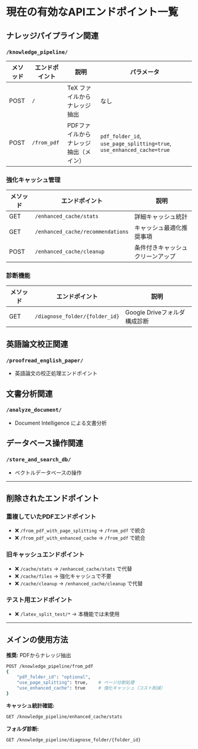 # 現在の有効なAPIエンドポイント一覧

## ナレッジパイプライン関連

### `/knowledge_pipeline/`

| メソッド | エンドポイント | 説明 | パラメータ |
|----------|---------------|------|------------|
| POST | `/` | TeX ファイルからナレッジ抽出 | なし |
| POST | `/from_pdf` | PDFファイルからナレッジ抽出（メイン） | `pdf_folder_id`, `use_page_splitting=true`, `use_enhanced_cache=true` |

### 強化キャッシュ管理

| メソッド | エンドポイント | 説明 |
|----------|---------------|------|
| GET | `/enhanced_cache/stats` | 詳細キャッシュ統計 |
| GET | `/enhanced_cache/recommendations` | キャッシュ最適化推奨事項 |
| POST | `/enhanced_cache/cleanup` | 条件付きキャッシュクリーンアップ |

### 診断機能

| メソッド | エンドポイント | 説明 |
|----------|---------------|------|
| GET | `/diagnose_folder/{folder_id}` | Google Driveフォルダ構成診断 |

## 英語論文校正関連

### `/proofread_english_paper/`
- 英語論文の校正処理エンドポイント

## 文書分析関連

### `/analyze_document/`
- Document Intelligence による文書分析

## データベース操作関連

### `/store_and_search_db/`
- ベクトルデータベースの操作

---

## 削除されたエンドポイント

### 重複していたPDFエンドポイント
- ❌ `/from_pdf_with_page_splitting` → `/from_pdf` で統合
- ❌ `/from_pdf_with_enhanced_cache` → `/from_pdf` で統合

### 旧キャッシュエンドポイント
- ❌ `/cache/stats` → `/enhanced_cache/stats` で代替
- ❌ `/cache/files` → 強化キャッシュで不要
- ❌ `/cache/cleanup` → `/enhanced_cache/cleanup` で代替

### テスト用エンドポイント
- ❌ `/latex_split_test/*` → 本機能では未使用

---

## メインの使用方法

**推奨:** PDFからナレッジ抽出
```bash
POST /knowledge_pipeline/from_pdf
{
    "pdf_folder_id": "optional",
    "use_page_splitting": true,    # ページ分割処理
    "use_enhanced_cache": true     # 強化キャッシュ（コスト削減）
}
```

**キャッシュ統計確認:**
```bash
GET /knowledge_pipeline/enhanced_cache/stats
```

**フォルダ診断:**
```bash
GET /knowledge_pipeline/diagnose_folder/{folder_id}
```